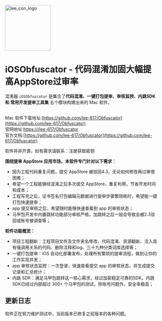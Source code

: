<img src="https://s3.ax1x.com/2021/01/27/szmFC6.png" alt="lee_con_logo" height=150>



# iOSObfuscator - 代码混淆加固大幅提高AppStore过审率

混淆器 `iOSObfuscator` 是集合了<b>代码混淆、一键打包提审、审核监控、内跳SDK 和 常用开发提审工具集</b> 五个模块构建出来的 Mac 软件。<br><br>

Mac 软件下载地址:[https://github.com/lee-617/Obfuscator](https://github.com/lee-617/Obfuscator)<br />
官网地址:[https:///lee-617/Obfuscator](https://github.com/lee-617/Obfuscator)<br />
官方文档:[https://github.com/lee-617/Obfuscator](https://github.com/lee-617/Obfuscator)<br />

软件并非开源，如有需求请联系：注册获取密钥


**围绕提审 AppStore 应用市场，本软件专门针对以下需求：**

- 因为工程代码重复问题，提交 AppStore 被驳回4.3，无论如何修改再过审很困难；
- 希望一个工程能够经混淆之后多次提交 AppStore，重复利用，节省开发时间和成本；
- 工程写完之后，证书签名打包编辑元数据进行提审步骤繁琐耗时，希望能一键打包快速提审；
- app 提交审核之后，希望随时能够快速查看到 app 的审核状态；
- 马甲包开发中内置跳转功能部分审核严格，加跳转之后一般会导致会被2.3驳回或账号被调查等；

**软件功能概览：**

- 项目工程翻新：工程项目文件及文件夹名修改、代码混淆、资源翻新、注入具有强调用关系的代码、删除注释和log、三十九种分类词库选择等；
- 一键打包提审：iOS 自动化部署发布，处理所有繁琐的提审流程，做到让你的工作实现并发；
- app 审核状态监控：一次登录，快速查看提交 app 的审核状态，并生成提交记录和汇总统计；
- 内跳 SDK：满足马甲包跳转这一核心需求，经过加密稳定可靠的SDK。内跳 SDK已经过内部超过 300+ 个马甲包的测试，除账号问题外，安全率极高；

## 更新日志

软件正在努力维护测试中，当前版本已修复之前版本的各种问题。<br/><br/>

<template>
    <a-timeline mode="left">
        <a-timeline-item>
            <b>当前线上版本 - v1.2.0</b>
            <a-tag color="red">正式版</a-tag>
            <p></p>
            <p>
                &emsp;当前版本存在以下『已知问题』，请注意：
                <br /><p></p>
                &emsp;- <a-tag color="blue">『已知问题』</a-tag>ld: framework not found XXX.framework framework路径改变；<br/>
                &emsp;- <a-tag color="blue">『已知问题』</a-tag>pch文件位于工程根目录下，导致import的文件名未被修改；<br/>
                &emsp;- <a-tag color="blue">『已知问题』</a-tag>若对象创建时指向的是子类对象，在注入的时候可能导致调用到子类注入的方法而抛出异常；<br/><br/>
                &emsp;<font color=gray><b>针对已知问题，若出现，请参考《常见问题 FAQ》手动进行修复</b></font>
            </p>
        </a-timeline-item>
        <a-timeline-item>
            v1.1.9
            <p>
                &emsp;- <a-tag color="green">优化</a-tag>优化查找替换属性和方法的逻辑；<br/>
                &emsp;- <a-tag color="green">优化</a-tag>优化写入文件之前的存储逻辑；<br/>
                &emsp;- <a-tag color="green">优化</a-tag>资源文件以及Assets和AppIcon图片优化；<br/>
                &emsp;- <a-tag color="green">优化</a-tag>优化代码缩进和注入代码格式；<br/>
                &emsp;- <a-tag color="green">优化</a-tag>调整ui交互；<br/>
                &emsp;- <a-tag color="green">优化</a-tag>优化状态栏ui交互；<br/>
                &emsp;- <a-tag color="green">优化</a-tag>优化白名单引用；<br/>
                &emsp;- <a-tag color="purple">修复</a-tag>修复非法混淆词、关键字、标识符引起的问题；<br/>
                &emsp;- <a-tag color="purple">修复</a-tag>修复工程目录引用错误的问题；<br/>
                &emsp;- <a-tag color="purple">修复</a-tag>修复程序运行假死的问题；<br/>
                &emsp;- <a-tag color="purple">修复</a-tag>修复资源修改时的逻辑漏洞；<br/>
                &emsp;- <a-tag color="purple">修复</a-tag>修复崩溃问题, 修复pch和info.plist文件路径引入错误的问题, 调整扩展文件名称创建逻辑；<br/>
            </p>
        </a-timeline-item>
        <a-timeline-item>
            v1.1.8
            <p>
                &emsp;- <a-tag color="orange">新增</a-tag>新增文件头注释替换；<br/>
                &emsp;- <a-tag color="orange">新增</a-tag>新增目录名和文件名替换；<br/>
                &emsp;- <a-tag color="orange">新增</a-tag>新增文件通配后缀过滤；<br/>
                &emsp;- <a-tag color="orange">新增</a-tag>新增混淆日志导出；<br/>
                &emsp;- <a-tag color="orange">新增</a-tag>添加快捷键；<br/>
                &emsp;- <a-tag color="purple">修复</a-tag>修复plist文件为空的bug；<br/>
                &emsp;- <a-tag color="purple">修复</a-tag>修复白名单子目录和非白名单子目录中含同名被同步修改的问题；<br/>
                &emsp;- <a-tag color="purple">修复</a-tag>修复实际目录和工程中的目录引用不同步的问题；<br/>
                &emsp;- <a-tag color="purple">修复</a-tag>修复通过点语法访问setter和getter但未声明属性，从而setter被替换错误的bug；<br/>
                &emsp;- <a-tag color="purple">修复</a-tag>修复截取一个文件多个类时发生的错误；<br/>
            </p>
        </a-timeline-item>
        <a-timeline-item>
            v1.1.7
            <p>
                &emsp;- <a-tag color="orange">新增</a-tag>添加属性限定符、修饰语义符的安全过滤；<br/>
                &emsp;- <a-tag color="orange">新增</a-tag>支持软件快捷键组合；<br/>
                &emsp;- <a-tag color="orange">新增</a-tag>新增四十个混淆分类词库；<br/>
                &emsp;- <a-tag color="orange">新增</a-tag>新增注释和NSLog删除；<br/>
                &emsp;- <a-tag color="purple">修复</a-tag>兼容LaunchScreen文件内容被替换的bug；<br/>
                &emsp;- <a-tag color="purple">修复</a-tag>修复font资源加载不了的bug；<br/>
                &emsp;- <a-tag color="purple">修复</a-tag>修复其他可能存在问题的bug；<br/>
                &emsp;- <a-tag color="purple">修复</a-tag>修复工程中 info.plist 引入路径的错误；<br/>
                &emsp;- <a-tag color="purple">修复</a-tag>变更目录路径crash；<br/>
            </p>
        </a-timeline-item>
        <a-timeline-item>
            v1.1.6
            <p>
                &emsp;- <a-tag color="orange">新增</a-tag>添加属性名混淆、方法名混淆；<br/>
                &emsp;- <a-tag color="orange">新增</a-tag>添加系统api和常见三方sdk方法签名的安全过滤；<br/>
                &emsp;- <a-tag color="purple">修复</a-tag>修复工程配置选项缓存的问题；<br/>
                &emsp;- <a-tag color="purple">修复</a-tag>修复资源文件引入错误的问题；<br/>
                &emsp;- <a-tag color="purple">修复</a-tag>修复注入的资源文件未被正确生成的问题；<br/>
                &emsp;- <a-tag color="purple">修复</a-tag>修复main函数被替换的问题；<br/>
            </p>
        </a-timeline-item>
        <a-timeline-item>
            v1.1.5
            <p>
                &emsp;- <a-tag color="purple">修复</a-tag>修改log输出逻辑错误的问题；<br/>
                &emsp;- <a-tag color="purple">修复</a-tag>修复自定义bundle下资源获取不到的bug；<br/>
                &emsp;- <a-tag color="purple">修复</a-tag>修复api修改导致属性变化, 属性修改导致api变化的bug；<br/>
                &emsp;- <a-tag color="purple">修复</a-tag>修复getter方法内部实例变量ivar没有同步被更换的bug；<br/>
                &emsp;- <a-tag color="purple">修复</a-tag>修复系统方法被自定义重写之后导致被替换的bug；<br/>
            </p>
        </a-timeline-item>
        <a-timeline-item>
            v1.1.4
            <p>
                &emsp;- <a-tag color="green">优化</a-tag>优化代码块、行内代码等显示效果；<br/>
                &emsp;- <a-tag color="orange">新增</a-tag>新增工程目录变更白名单重置弹窗提示；<br/>
                &emsp;- <a-tag color="purple">修复</a-tag>修复一个文件中多个类定义和实现，插入methods和properties的位置有误的bug；<br/>
                &emsp;- <a-tag color="purple">修复</a-tag>修复了 Model 模型类中的属性在被调用时被修改的问题；<br/>
                &emsp;- <a-tag color="purple">修复</a-tag>修复了setter方法被子类重写之后被修改了出错的bug；<br/>
            </p>
        </a-timeline-item>
        <a-timeline-item>
            v1.1.0
            <p>
                &emsp;- <a-tag color="orange">新增</a-tag>添加注入调用关系功能；<br/>
                &emsp;- <a-tag color="orange">新增</a-tag>添加资源hash值更改；<br/>
                &emsp;- <a-tag color="purple">修复</a-tag>修复import的分类名和实际category的文件名不一致的问题；<br/>
                &emsp;- <a-tag color="purple">修复</a-tag>修复protocol中方法声明部分只替换一部分的bug；<br/>
            </p>
        </a-timeline-item>
        <a-timeline-item>
            v1.0.2
            <p>
                &emsp;- <a-tag color="green">优化</a-tag>优化log输出；<br/>
                &emsp;- <a-tag color="orange">新增</a-tag>新增terminal,终端打开当前工程目录的窗口；<br/>
                &emsp;- <a-tag color="orange">新增</a-tag>新增打开工程选项；<br/>
                &emsp;- <a-tag color="orange">新增</a-tag>新增打开工程的Finder目录选项；<br/>
                &emsp;- <a-tag color="purple">修复</a-tag>修复工程中插注入方法引用资源错误的问题；<br/>
            </p>
        </a-timeline-item>
        <a-timeline-item>
            v0.0.1
            <p>
                &emsp;- <a-tag color="orange">新增</a-tag>添加对OC代码的混淆功能；<br/>
            </p>
        </a-timeline-item>
    </a-timeline>
</template>
